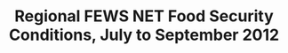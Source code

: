 ---
title: Regional FEWS NET Food Security Conditions, July to September 2012
categories: 
    - data
geography: regional
partner: fews
cat: food
year: 2012
layer: fews-net.sahel-fewsnet-food-security-julsept-2012
api:
embed:
source: FEWS NET  
license: Public Domain
updated: 3/28/12
description: This layer depicts the Integrated Food Security Phase Classification (IPC) scale as determined by the Famine Early Warning System Network (FEWS NET). Data here is the estimated outlook for the months July through September 2012.
downloads:
    - type: shapefile
      link: data/raw_files/fewsnet-foodsecurity-sahel-march2012.zip
    - type: sqlite
      link: data/raw_files/fewsnet-foodsecurity-sahel-march2012.sqlite.zip
---